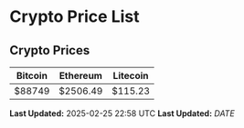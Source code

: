 # Crypto Price List

## Crypto Prices
| Bitcoin | Ethereum | Litecoin |
| ------- | -------- | -------- |
| $88749 | $2506.49 | $115.23 |
**Last Updated:** 2025-02-25 22:58 UTC
**Last Updated:** $DATE$
